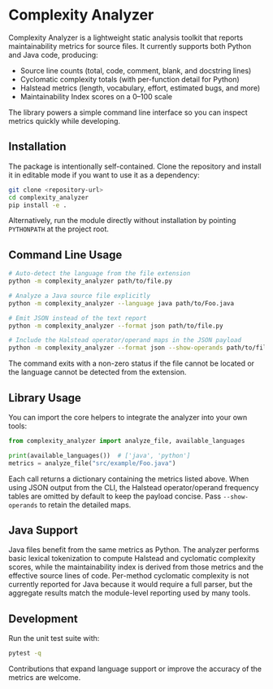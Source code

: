 # Complexity Analyzer

Complexity Analyzer is a lightweight static analysis toolkit that reports
maintainability metrics for source files. It currently supports both Python and
Java code, producing:

* Source line counts (total, code, comment, blank, and docstring lines)
* Cyclomatic complexity totals (with per-function detail for Python)
* Halstead metrics (length, vocabulary, effort, estimated bugs, and more)
* Maintainability Index scores on a 0–100 scale

The library powers a simple command line interface so you can inspect metrics
quickly while developing.

## Installation

The package is intentionally self-contained. Clone the repository and install it
in editable mode if you want to use it as a dependency:

```bash
git clone <repository-url>
cd complexity_analyzer
pip install -e .
```

Alternatively, run the module directly without installation by pointing
`PYTHONPATH` at the project root.

## Command Line Usage

```bash
# Auto-detect the language from the file extension
python -m complexity_analyzer path/to/file.py

# Analyze a Java source file explicitly
python -m complexity_analyzer --language java path/to/Foo.java

# Emit JSON instead of the text report
python -m complexity_analyzer --format json path/to/file.py

# Include the Halstead operator/operand maps in the JSON payload
python -m complexity_analyzer --format json --show-operands path/to/file.java
```

The command exits with a non-zero status if the file cannot be located or the
language cannot be detected from the extension.

## Library Usage

You can import the core helpers to integrate the analyzer into your own tools:

```python
from complexity_analyzer import analyze_file, available_languages

print(available_languages())  # ['java', 'python']
metrics = analyze_file("src/example/Foo.java")
```

Each call returns a dictionary containing the metrics listed above. When using
JSON output from the CLI, the Halstead operator/operand frequency tables are
omitted by default to keep the payload concise. Pass `--show-operands` to retain
the detailed maps.

## Java Support

Java files benefit from the same metrics as Python. The analyzer performs basic
lexical tokenization to compute Halstead and cyclomatic complexity scores, while
the maintainability index is derived from those metrics and the effective source
lines of code. Per-method cyclomatic complexity is not currently reported for
Java because it would require a full parser, but the aggregate results match the
module-level reporting used by many tools.

## Development

Run the unit test suite with:

```bash
pytest -q
```

Contributions that expand language support or improve the accuracy of the
metrics are welcome.
